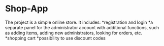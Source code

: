 # Shop-App
The project is a simple online store. It includes:
*registration and login
*a separate panel for the administrator account with additional functions, such as adding items, adding new administrators, looking for orders, etc.
*shopping cart
*possibility to use discount codes
